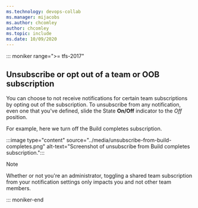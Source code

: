 ```yaml
---
ms.technology: devops-collab
ms.manager: mijacobs
ms.author: chcomley
author: chcomley
ms.topic: include
ms.date: 10/09/2020
---
```


::: moniker range=">= tfs-2017"

## Unsubscribe or opt out of a team or OOB subscription

You can choose to not receive notifications for certain team subscriptions by opting out of the subscription. To unsubscribe from any notification, even one that you've defined, slide the State **On/Off** indicator to the *Off* position.
 
For example, here we turn off the Build completes subscription.

:::image type="content" source="../media/unsubscribe-from-build-completes.png" alt-text="Screenshot of unsubscribe from Build completes subscription.":::

> [!NOTE]  
> Whether or not you're an administrator, toggling a shared team subscription from your notification settings only impacts you and not other team members.

::: moniker-end 
